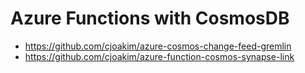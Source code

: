 # Azure Functions with CosmosDB

- https://github.com/cjoakim/azure-cosmos-change-feed-gremlin
- https://github.com/cjoakim/azure-function-cosmos-synapse-link





